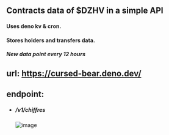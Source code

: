 ## Contracts data of $DZHV in a simple API
#### Uses deno kv & cron.
#### Stores holders and transfers data.
##### New data point every 12 hours



## url: https://cursed-bear.deno.dev/

## endpoint: 
- ##### /v1/chiffres
  ![image](https://github.com/corvardt/DZHV-Deno-API-Chainbase/assets/124924375/93075bfb-a8f8-4a82-a780-35f77643d4ac)
